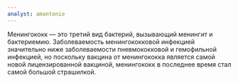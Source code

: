 ```yaml
---
analyst: amantonio
---
```


Менингококк — это третий вид бактерий, вызывающий менингит и бактериемию. Заболеваемость менингококковой инфекцией значительно ниже заболеваемости пневмококковой и гемофильной инфекцией, но поскольку вакцина от менингококка является самой новой лицензированной вакциной, менингококк в последнее время стал самой большой страшилкой.
